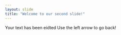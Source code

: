 ```yaml
---
layout: slide
title: "Welcome to our second slide!"
---
```

Your text has been eidted
Use the left arrow to go back!
